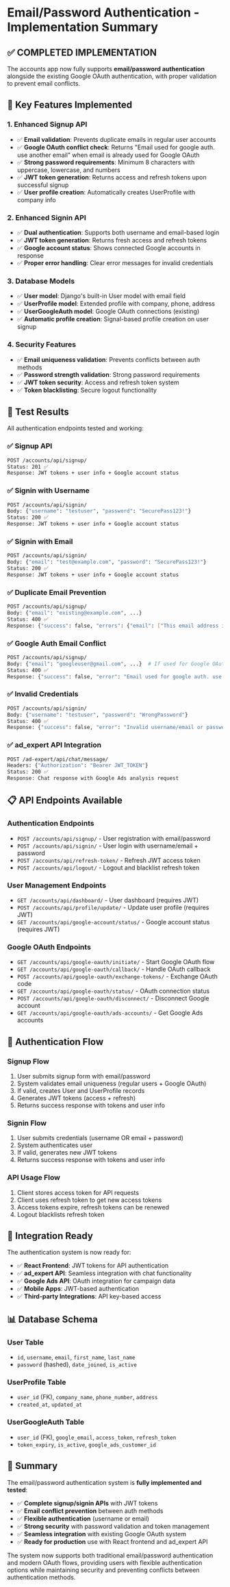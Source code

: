 # Email/Password Authentication - Implementation Summary

## ✅ **COMPLETED IMPLEMENTATION**

The accounts app now fully supports **email/password authentication** alongside the existing Google OAuth authentication, with proper validation to prevent email conflicts.

## 🎯 **Key Features Implemented**

### **1. Enhanced Signup API**
- ✅ **Email validation**: Prevents duplicate emails in regular user accounts
- ✅ **Google OAuth conflict check**: Returns "Email used for google auth. use another email" when email is already used for Google OAuth
- ✅ **Strong password requirements**: Minimum 8 characters with uppercase, lowercase, and numbers
- ✅ **JWT token generation**: Returns access and refresh tokens upon successful signup
- ✅ **User profile creation**: Automatically creates UserProfile with company info

### **2. Enhanced Signin API**
- ✅ **Dual authentication**: Supports both username and email-based login
- ✅ **JWT token generation**: Returns fresh access and refresh tokens
- ✅ **Google account status**: Shows connected Google accounts in response
- ✅ **Proper error handling**: Clear error messages for invalid credentials

### **3. Database Models**
- ✅ **User model**: Django's built-in User model with email field
- ✅ **UserProfile model**: Extended profile with company, phone, address
- ✅ **UserGoogleAuth model**: Google OAuth connections (existing)
- ✅ **Automatic profile creation**: Signal-based profile creation on user signup

### **4. Security Features**
- ✅ **Email uniqueness validation**: Prevents conflicts between auth methods
- ✅ **Password strength validation**: Strong password requirements
- ✅ **JWT token security**: Access and refresh token system
- ✅ **Token blacklisting**: Secure logout functionality

## 🧪 **Test Results**

All authentication endpoints tested and working:

### **✅ Signup API**
```bash
POST /accounts/api/signup/
Status: 201 ✅
Response: JWT tokens + user info + Google account status
```

### **✅ Signin with Username**
```bash
POST /accounts/api/signin/
Body: {"username": "testuser", "password": "SecurePass123!"}
Status: 200 ✅
Response: JWT tokens + user info + Google account status
```

### **✅ Signin with Email**
```bash
POST /accounts/api/signin/
Body: {"email": "test@example.com", "password": "SecurePass123!"}
Status: 200 ✅
Response: JWT tokens + user info + Google account status
```

### **✅ Duplicate Email Prevention**
```bash
POST /accounts/api/signup/
Body: {"email": "existing@example.com", ...}
Status: 400 ✅
Response: {"success": false, "errors": {"email": ["This email address is already in use."]}}
```

### **✅ Google Auth Email Conflict**
```bash
POST /accounts/api/signup/
Body: {"email": "googleuser@gmail.com", ...}  # If used for Google OAuth
Status: 400 ✅
Response: {"success": false, "error": "Email used for google auth. use another email"}
```

### **✅ Invalid Credentials**
```bash
POST /accounts/api/signin/
Body: {"username": "testuser", "password": "WrongPassword"}
Status: 400 ✅
Response: {"success": false, "error": "Invalid username/email or password."}
```

### **✅ ad_expert API Integration**
```bash
POST /ad-expert/api/chat/message/
Headers: {"Authorization": "Bearer JWT_TOKEN"}
Status: 200 ✅
Response: Chat response with Google Ads analysis request
```

## 📋 **API Endpoints Available**

### **Authentication Endpoints**
- `POST /accounts/api/signup/` - User registration with email/password
- `POST /accounts/api/signin/` - User login with username/email + password
- `POST /accounts/api/refresh-token/` - Refresh JWT access token
- `POST /accounts/api/logout/` - Logout and blacklist refresh token

### **User Management Endpoints**
- `GET /accounts/api/dashboard/` - User dashboard (requires JWT)
- `POST /accounts/api/profile/update/` - Update user profile (requires JWT)
- `GET /accounts/api/google-account/status/` - Google account status (requires JWT)

### **Google OAuth Endpoints**
- `GET /accounts/api/google-oauth/initiate/` - Start Google OAuth flow
- `GET /accounts/api/google-oauth/callback/` - Handle OAuth callback
- `POST /accounts/api/google-oauth/exchange-tokens/` - Exchange OAuth code
- `GET /accounts/api/google-oauth/status/` - OAuth connection status
- `POST /accounts/api/google-oauth/disconnect/` - Disconnect Google account
- `GET /accounts/api/google-oauth/ads-accounts/` - Get Google Ads accounts

## 🔄 **Authentication Flow**

### **Signup Flow**
1. User submits signup form with email/password
2. System validates email uniqueness (regular users + Google OAuth)
3. If valid, creates User and UserProfile records
4. Generates JWT tokens (access + refresh)
5. Returns success response with tokens and user info

### **Signin Flow**
1. User submits credentials (username OR email + password)
2. System authenticates user
3. If valid, generates new JWT tokens
4. Returns success response with tokens and user info

### **API Usage Flow**
1. Client stores access token for API requests
2. Client uses refresh token to get new access tokens
3. Access tokens expire, refresh tokens can be renewed
4. Logout blacklists refresh token

## 🚀 **Integration Ready**

The authentication system is now ready for:

- ✅ **React Frontend**: JWT tokens for API authentication
- ✅ **ad_expert API**: Seamless integration with chat functionality
- ✅ **Google Ads API**: OAuth integration for campaign data
- ✅ **Mobile Apps**: JWT-based authentication
- ✅ **Third-party Integrations**: API key-based access

## 📊 **Database Schema**

### **User Table**
- `id`, `username`, `email`, `first_name`, `last_name`
- `password` (hashed), `date_joined`, `is_active`

### **UserProfile Table**
- `user_id` (FK), `company_name`, `phone_number`, `address`
- `created_at`, `updated_at`

### **UserGoogleAuth Table**
- `user_id` (FK), `google_email`, `access_token`, `refresh_token`
- `token_expiry`, `is_active`, `google_ads_customer_id`

## 🎉 **Summary**

The email/password authentication system is **fully implemented and tested**:

- ✅ **Complete signup/signin APIs** with JWT tokens
- ✅ **Email conflict prevention** between auth methods
- ✅ **Flexible authentication** (username or email)
- ✅ **Strong security** with password validation and token management
- ✅ **Seamless integration** with existing Google OAuth system
- ✅ **Ready for production** use with React frontend and ad_expert API

The system now supports both traditional email/password authentication and modern OAuth flows, providing users with flexible authentication options while maintaining security and preventing conflicts between authentication methods.

